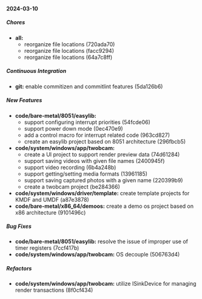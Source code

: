 #### 2024-03-10

##### Chores

* **all:**
  *  reorganize file locations (720ada70)
  *  reorganize file locations (facc9294)
  *  reorganize file locations (64a7c8ff)

##### Continuous Integration

* **git:**  enable commitizen and commitlint features (5da126b6)

##### New Features

* **code/bare-metal/8051/easylib:**
  *  support configuring interrupt priorities (54fcde06)
  *  support power down mode (0ec470e9)
  *  add a control macro for interrupt related code (963cd827)
  *  create an easylib project based on 8051 architecture (296fbcb5)
* **code/system/windows/app/twobcam:**
  *  create a UI project to support render preview data (74d61284)
  *  support saving videos with given file names (2400945f)
  *  support video recording (6b4a248b)
  *  support getting/setting media formats (13961185)
  *  support saving captured photos with a given name (220399b9)
  *  create a twobcam project (be284366)
* **code/system/windows/driver/template:**  create template projects for KMDF and UMDF (a87e3878)
* **code/bare-metal/x86_64/demoos:**  create a demo os project based on x86 architecture (9101496c)

##### Bug Fixes

* **code/bare-metal/8051/easylib:**  resolve the issue of improper use of timer registers (7ccf417b)
* **code/system/windows/app/twobcam:**  OS decouple (506763d4)

##### Refactors

* **code/system/windows/app/twobcam:**  utilize ISinkDevice for managing render transactions (8f0cf434)


